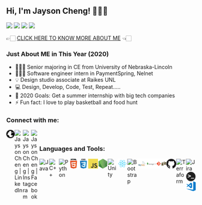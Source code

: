 ## Hi, I'm Jayson Cheng! 🙋🏻‍♂️
[<img src="https://img.shields.io/badge/linkedin-%230077B5.svg?&style=for-the-badge&logo=linkedin&logoColor=white" />][linkedin] [<img src = "https://img.shields.io/badge/instagram-%23E4405F.svg?&style=for-the-badge&logo=instagram&logoColor=white">][instagram] [<img src = "https://img.shields.io/badge/facebook-%231877F2.svg?&style=for-the-badge&logo=facebook&logoColor=white">][facebook]  [<img src = "https://img.shields.io/badge/spotify-%231ED760.svg?&style=for-the-badge&logo=spotify&logoColor=white">][spotify]

👉🏻  [CLICK HERE TO KNOW MORE ABOUT ME][website]    👈🏻

### Just About ME in This Year (2020)
- 👨🏻‍🎓 Senior majoring in CE from University of Nebraska-Lincoln
- 👨🏻‍💻 Software engineer intern in PaymentSpring, Nelnet
- 💡 Design studio associate at Raikes UNL
- 💻 Design, Develop, Code, Test, Repeat.....
- 🥅 2020 Goals: Get a summer internship with big tech companies
- ⚡ Fun fact: I love to play basketball and food hunt

### Connect with me:

[<img align="left" alt="jayson-cheng.com" width="22px" src="https://raw.githubusercontent.com/iconic/open-iconic/master/svg/globe.svg" />][website]
[<img align="left" alt="JaysonCheng | LinkedIn" width="22px" src="https://cdn.jsdelivr.net/npm/simple-icons@v3/icons/linkedin.svg" />][linkedin]
[<img align="left" alt="JaysonCheng | Instagram" width="22px" src="https://cdn.jsdelivr.net/npm/simple-icons@v3/icons/instagram.svg" />][instagram]
[<img align="left" alt="JaysonCheng | Facebook" width="22px" src="https://cdn.jsdelivr.net/npm/simple-icons@v3/icons/facebook.svg" />][facebook]

<br />

### Languages and Tools:

[<img align="left" alt="Java" width="26px" src="https://cdn.freebiesupply.com/logos/thumbs/2x/java-4-logo.png" />]()
[<img align="left" alt="C++" width="26px" src="https://upload.wikimedia.org/wikipedia/commons/thumb/1/18/ISO_C%2B%2B_Logo.svg/306px-ISO_C%2B%2B_Logo.svg.png" />]()
[<img align="left" alt="Python" width="26px" src="https://upload.wikimedia.org/wikipedia/commons/thumb/c/c3/Python-logo-notext.svg/1024px-Python-logo-notext.svg.png" />]()
[<img align="left" alt="HTML5" width="26px" src="https://raw.githubusercontent.com/github/explore/80688e429a7d4ef2fca1e82350fe8e3517d3494d/topics/html/html.png" />]()
[<img align="left" alt="CSS3" width="26px" src="https://raw.githubusercontent.com/github/explore/80688e429a7d4ef2fca1e82350fe8e3517d3494d/topics/css/css.png" />]()
[<img align="left" alt="JavaScript" width="26px" src="https://raw.githubusercontent.com/github/explore/80688e429a7d4ef2fca1e82350fe8e3517d3494d/topics/javascript/javascript.png" />]()
[<img align="left" alt="Node.js" width="26px" src="https://raw.githubusercontent.com/github/explore/80688e429a7d4ef2fca1e82350fe8e3517d3494d/topics/nodejs/nodejs.png" />]()
[<img align="left" alt="Unity" width="26px" src="https://icon2.cleanpng.com/20181124/iys/kisspng-unity-logo-3d-computer-graphics-vector-graphics-so-5bf9941e4fb424.0823689415430830383265.jpg" />]()
[<img align="left" alt="React" width="26px" src="https://raw.githubusercontent.com/github/explore/80688e429a7d4ef2fca1e82350fe8e3517d3494d/topics/react/react.png" />]()
[<img align="left" alt="Bootstrap" width="26px" src="https://upload.wikimedia.org/wikipedia/commons/thumb/b/b2/Bootstrap_logo.svg/1024px-Bootstrap_logo.svg.png" />]()
[<img align="left" alt="MySQL" width="26px" src="https://raw.githubusercontent.com/github/explore/80688e429a7d4ef2fca1e82350fe8e3517d3494d/topics/mysql/mysql.png" />]()
[<img align="left" alt="MongoDB" width="26px" src="https://raw.githubusercontent.com/github/explore/80688e429a7d4ef2fca1e82350fe8e3517d3494d/topics/mongodb/mongodb.png" />]()
[<img align="left" alt="Git" width="26px" src="https://raw.githubusercontent.com/github/explore/80688e429a7d4ef2fca1e82350fe8e3517d3494d/topics/git/git.png" />]()
[<img align="left" alt="GitHub" width="26px" src="https://raw.githubusercontent.com/github/explore/78df643247d429f6cc873026c0622819ad797942/topics/github/github.png" />]()
[<img align="left" alt="Terraform" width="26px" src="https://www.terraform.io/docs/cloud/vcs/images/tfe_logo-c7548f8d.png" />]()
[<img align="left" alt="Jira" width="26px" src="https://www.pngfind.com/pngs/m/432-4329261_jira-software-logo-jira-logo-hd-png-download.png" />]()
[<img align="left" alt="Terminal" width="26px" src="https://raw.githubusercontent.com/github/explore/80688e429a7d4ef2fca1e82350fe8e3517d3494d/topics/terminal/terminal.png" />]()
[<img align="left" alt="Visual Studio Code" width="26px" src="https://raw.githubusercontent.com/github/explore/80688e429a7d4ef2fca1e82350fe8e3517d3494d/topics/visual-studio-code/visual-studio-code.png" />]()

[website]: https://www.jayson-cheng.com/
[instagram]: https://www.instagram.com/jinsengcheng/
[linkedin]: https://www.linkedin.com/in/jin-seng-jayson-cheng
[facebook]: https://www.facebook.com/jinseng.cheng/
[spotify]: https://open.spotify.com/user/22ij6o45s56uobg6qkan2h44y?si=YxNCcV9hRxWBzkpL_FDPnQ
